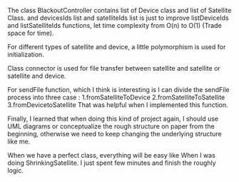 The class BlackoutController contains list of Device class and list of Satellite Class. and devicesIds list and satelliteIds list is just to improve listDeviceIds and listSatelliteIds functions, let time complexity from O(n) to O(1) (Trade space for time).

For different types of satellite and device, a little polymorphism is used for initialization.

Class connector is used for file transfer between satellite and satellite or satellite and device.

For sendFile function, which I think is interesting is I can divide the sendFile process into three case :
1.fromSatelliteToDevice
2.fromSatelliteToSatellite
3.fromDevicetoSatellite
That was helpful when I implemented this function.

Finally, I learned that when doing this kind of project again, I should use UML diagrams or conceptualize the rough structure on paper from the beginning, otherwise we need to keep changing the underlying structure like me.

When we have a perfect class, everything will be easy like When I was doing ShrinkingSatellite. I just spent few minutes and finish the roughly logic.
